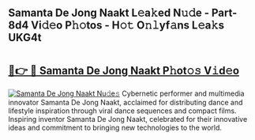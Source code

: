## Samanta De Jong Naakt L𝚎a𝚔ed N𝚞𝚍e - Part-8d4 Vi𝚍𝚎o P𝚑𝚘tos - H𝚘𝚝 O𝚗𝚕yf𝚊ns L𝚎a𝚔s UKG4t

# <h2><a href="http://kf2och.oniu.top/?m=Samanta+De+Jong+Naakt">🔗👉 🔴 Samanta De Jong Naakt P𝚑ot𝚘𝚜 V𝚒d𝚎o</a></h2>

[![Samanta De Jong Naakt Nu𝚍e𝚜](https://i.imgur.com/0qMVB7G.gif)](http://kf2och.oniu.top/?m=Samanta+De+Jong+Naakt)
Cybernetic performer and multimedia innovator Samanta De Jong Naakt, acclaimed for distributing dance and lifestyle inspiration through viral dance sequences and compact films. Inspiring inventor Samanta De Jong Naakt, celebrated for their innovative ideas and commitment to bringing new technologies to the world.  
